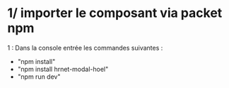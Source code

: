 # 1/ importer le composant via packet npm
1 : Dans la console entrée les commandes suivantes : 
- "npm install"
- "npm install hrnet-modal-hoel" 
- "npm run dev" 

